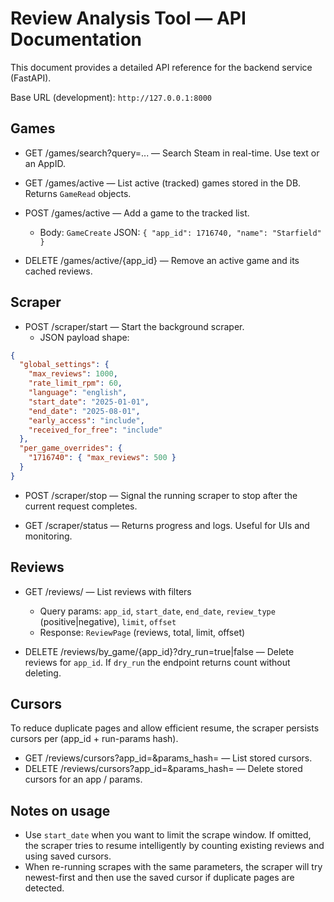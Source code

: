 # Review Analysis Tool — API Documentation

This document provides a detailed API reference for the backend service (FastAPI).

Base URL (development): `http://127.0.0.1:8000`

## Games

- GET /games/search?query=... — Search Steam in real-time. Use text or an AppID.

- GET /games/active — List active (tracked) games stored in the DB. Returns `GameRead` objects.

- POST /games/active — Add a game to the tracked list.
  - Body: `GameCreate` JSON: `{ "app_id": 1716740, "name": "Starfield" }`

- DELETE /games/active/{app_id} — Remove an active game and its cached reviews.

## Scraper

- POST /scraper/start — Start the background scraper.
  - JSON payload shape:

```json
{
  "global_settings": {
    "max_reviews": 1000,
    "rate_limit_rpm": 60,
    "language": "english",
    "start_date": "2025-01-01",
    "end_date": "2025-08-01",
    "early_access": "include",
    "received_for_free": "include"
  },
  "per_game_overrides": {
    "1716740": { "max_reviews": 500 }
  }
}
```

- POST /scraper/stop — Signal the running scraper to stop after the current request completes.

- GET /scraper/status — Returns progress and logs. Useful for UIs and monitoring.

## Reviews

- GET /reviews/ — List reviews with filters
  - Query params: `app_id`, `start_date`, `end_date`, `review_type` (positive|negative), `limit`, `offset`
  - Response: `ReviewPage` (reviews, total, limit, offset)

- DELETE /reviews/by_game/{app_id}?dry_run=true|false — Delete reviews for `app_id`. If `dry_run` the endpoint returns count without deleting.

## Cursors

To reduce duplicate pages and allow efficient resume, the scraper persists cursors per (app_id + run-params hash).

- GET /reviews/cursors?app_id=&params_hash= — List stored cursors.
- DELETE /reviews/cursors?app_id=&params_hash= — Delete stored cursors for an app / params.

## Notes on usage

- Use `start_date` when you want to limit the scrape window. If omitted, the scraper tries to resume intelligently by counting existing reviews and using saved cursors.
- When re-running scrapes with the same parameters, the scraper will try newest-first and then use the saved cursor if duplicate pages are detected.


